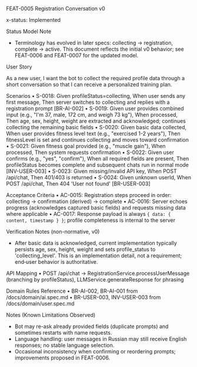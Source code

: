 FEAT-0005 Registration Conversation v0

x-status: Implemented

Status Model Note
- Terminology has evolved in later specs: collecting → registration, complete → active. This document reflects the initial v0 behavior; see FEAT-0006 and FEAT-0007 for the updated model.

User Story

As a new user, I want the bot to collect the required profile data through a short conversation so that I can receive a personalized training plan.

Scenarios
	• S-0018: Given profileStatus=collecting, When user sends any first message, Then server switches to collecting and replies with a registration prompt [BR-AI-002]
	• S-0019: Given user provides combined input (e.g., "I'm 37, male, 172 cm, and weigh 73 kg"), When processed, Then age, sex, height, weight are extracted and acknowledged; continues collecting the remaining basic fields
	• S-0020: Given basic data collected, When user provides fitness level text (e.g., "exercised 1-2 years"), Then fitnessLevel is set and continues collecting and moves toward confirmation
	• S-0021: Given fitness goal provided (e.g., "muscle gain"), When processed, Then system requests confirmation
	• S-0022: Given user confirms (e.g., "yes", "confirm"), When all required fields are present, Then profileStatus becomes complete and subsequent chats run in normal mode [INV-USER-003]
	• S-0023: Given missing/invalid API key, When POST /api/chat, Then 401/403 is returned
	• S-0024: Given unknown userId, When POST /api/chat, Then 404 'User not found' [BR-USER-003]

Acceptance Criteria
	• AC-0015: Registration steps proceed in order: collecting → confirmation (derived) → complete
	• AC-0016: Server echoes progress (acknowledges captured basic fields) and requests missing data where applicable
		• AC-0017: Response payload is always `{ data: { content, timestamp } }`; profile completeness is internal to the server

Verification Notes (non-normative, v0)
- After basic data is acknowledged, current implementation typically persists age, sex, height, weight and sets profile_status to 'collecting_level'. This is an implementation detail, not a requirement; end‑user behavior is authoritative.

API Mapping
	• POST /api/chat → RegistrationService.processUserMessage (branching by profileStatus), LLMService.generateResponse for phrasing

Domain Rules Reference
	• BR-AI-002, BR-AI-001 from /docs/domain/ai.spec.md
	• BR-USER-003, INV-USER-003 from /docs/domain/user.spec.md

Notes (Known Limitations Observed)
- Bot may re-ask already provided fields (duplicate prompts) and sometimes restarts with name requests.
- Language handling: user messages in Russian may still receive English responses; no stable language selection.
- Occasional inconsistency when confirming or reordering prompts; improvements proposed in FEAT-0006.
